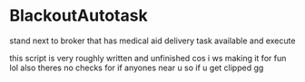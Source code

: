 # BlackoutAutotask

stand next to broker that has medical aid delivery task available and execute

this script is very roughly written and unfinished cos i ws making it for fun lol
also theres no checks for if anyones near u so if u get clipped gg
